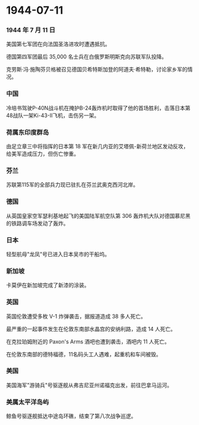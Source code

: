# 1944-07-11

### 1944 年 7 月 11 日

美国第七军团在向法国圣洛进攻时遭遇抵抗。

德国第四军团最后 35,000 名士兵在白俄罗斯明斯克向苏联军队投降。

克劳斯·冯·施陶芬贝格被召见德国贝希特斯加登的阿道夫·希特勒，讨论家乡军的情况。

### 中国

冷培书驾驶P-40N战斗机在掩护B-24轰炸机时取得了他的首场胜利，击落日本第48战队一架Ki-43-II飞机，击伤另一架。

### 荷属东印度群岛

由足立章三中将指挥的日本第 18
军在新几内亚的艾塔佩-新荷兰地区发动反攻，给美军造成压力，但伤亡惨重。

### 芬兰

苏联第115军的全部兵力现已驻扎在芬兰武奥克西河北岸。

### 德国

从英国皇家空军瑟利基地起飞的美国陆军航空队第 306
轰炸机大队对德国慕尼黑的铁路调车场发动了轰炸。

### 日本

轻型航母"龙凤"号已进入日本吴市的干船坞。

### 新加坡

卡莫伊在新加坡完成了新漆的涂装。

### 英国

英国伦敦遭受多枚 V-1 炸弹袭击，据报道造成 38 多人死亡。

最严重的一起事件发生在伦敦东南部水晶宫的安纳利路，造成 14 人死亡。

在克拉珀姆附近的 Paxon\'s Arms 酒吧也遭到袭击，酒吧内 11 人死亡。

在伦敦东南部的德特福德，11名码头工人遇难，起重机和车间被毁。

### 美国

美国海军"游骑兵"号驱逐舰从弗吉尼亚州诺福克出发，前往巴拿马运河。

### 美属太平洋岛屿

鲸鱼号驱逐舰抵达中途岛环礁，结束了第八次战争巡逻。